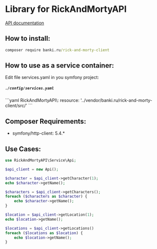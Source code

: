# Library for RickAndMortyAPI

[API documentation](https://rickandmortyapi.com/documentation/)

## How to install:

```cmd
composer require banki.ru/rick-and-morty-client
```

## How to use as a service container:

Edit file services.yaml in you symfony project:
<h5 a><strong><code>./config/services.yaml</code></strong></h5>
```yaml
    RickAndMortyAPI\:
        resource: '../vendor/banki.ru/rick-and-morty-client/src/'
```


## Composer Requirements:

- symfony/http-client: 5.4.*


## Use Cases:

```php
use RickAndMortyAPI\Service\Api;

$api_client = new Api();

$character = $api_client->getCharacter(1);
echo $character->getName();

$characters = $api_client->getCharacters();
foreach ($characters as $character) {
    echo $character->getName();
}

$location = $api_client->getLocation(1);
echo $location->getName();

$locations = $api_client->getLocations()
foreach ($locations as $location) {
    echo $location->getName();
}
```